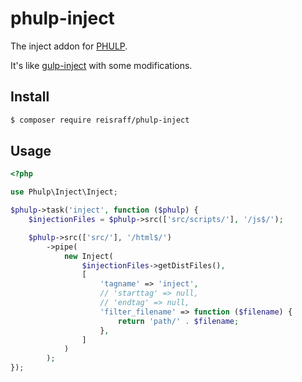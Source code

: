 # phulp-inject

The inject addon for [PHULP](https://github.com/reisraff/phulp).

It's like [gulp-inject](https://github.com/klei/gulp-inject) with some modifications.

## Install

```bash
$ composer require reisraff/phulp-inject
```

## Usage

```php
<?php

use Phulp\Inject\Inject;

$phulp->task('inject', function ($phulp) {
    $injectionFiles = $phulp->src(['src/scripts/'], '/js$/');

    $phulp->src(['src/'], '/html$/')
        ->pipe(
            new Inject(
                $injectionFiles->getDistFiles(),
                [
                    'tagname' => 'inject',
                    // 'starttag' => null,
                    // 'endtag' => null,
                    'filter_filename' => function ($filename) {
                        return 'path/' . $filename;
                    },
                ]
            )
        );
});

```

